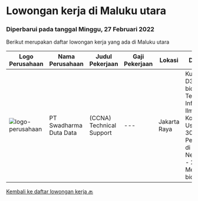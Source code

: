 
  # Lowongan kerja di Maluku utara

  ### Diperbarui pada tanggal Minggu, 27 Februari 2022

  Berikut merupakan daftar lowongan kerja yang ada di Maluku utara

  |Logo Perusahaan | Nama Perusahaan | Judul Pekerjaan | Gaji Pekerjaan | Lokasi | Deskripsi | Tanggal diunggah | Pranala |
  | -------------- | --------------- | --------------- | --------- | --------- | -------------- | ------- | ----------- |
  |![logo-perusahaan](https://image-service-cdn.seek.com.au/c9726dd48637f2122e69fa4f05bdeddb6166e3b5/ee4dce1061f3f616224767ad58cb2fc751b8d2dc)|PT Swadharma Duta Data|(CCNA) Technical Support|---|Jakarta Raya|Kualifikasi : D3- S1 bidang Teknik Informatika, Ilmu Komputer Usia 20 - 30 tahun Pengalaman di bidang IT Network 1 - 2 Tahun Menguasai bidang IT...|Jumat, 18 Februari 2022|https://www.jobstreet.co.id/id/job/ccna-technical-support-3795046?token=0~4267b3d8-e8f4-4c69-9fed-6cecafb2040d&sectionRank=1&jobId=jobstreet-id-job-3795046|


  [Kembali ke daftar lowongan kerja 🔙](../README.md#daftar-lowongan-kerja)
  
